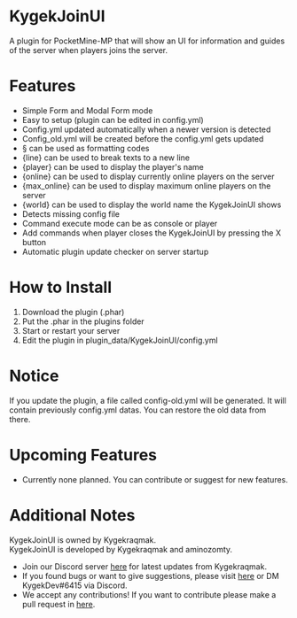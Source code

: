 # KygekJoinUI

A plugin for PocketMine-MP that will show an UI for information and guides of the server when players joins the server.

# Features

* Simple Form and Modal Form mode
* Easy to setup (plugin can be edited in config.yml)
* Config.yml updated automatically when a newer version is detected
* Config_old.yml will be created before the config.yml gets updated
* § can be used as formatting codes
* {line} can be used to break texts to a new line
* {player} can be used to display the player's name
* {online} can be used to display currently online players on the server
* {max_online} can be used to display maximum online players on the server
* {world} can be used to display the world name the KygekJoinUI shows
* Detects missing config file
* Command execute mode can be as console or player
* Add commands when player closes the KygekJoinUI by pressing the X button
* Automatic plugin update checker on server startup

# How to Install

1. Download the plugin (.phar)
2. Put the .phar in the plugins folder
3. Start or restart your server
4. Edit the plugin in plugin_data/KygekJoinUI/config.yml

# Notice

If you update the plugin, a file called config-old.yml will be generated. It will contain previously config.yml datas. You can restore the old data from there.  

# Upcoming Features

- Currently none planned. You can contribute or suggest for new features.

# Additional Notes

KygekJoinUI is owned by Kygekraqmak.  
KygekJoinUI is developed by Kygekraqmak and aminozomty.

- Join our Discord server <a href="https://discord.gg/CXtqUZv">here</a> for latest updates from Kygekraqmak.
- If you found bugs or want to give suggestions, please visit <a href="https://github.com/Kygekraqmak/KygekJoinUI/issues">here</a> or DM KygekDev#6415 via Discord.
- We accept any contributions! If you want to contribute please make a pull request in <a href="https://github.com/Kygekraqmak/KygekJoinUI/pulls">here</a>.
